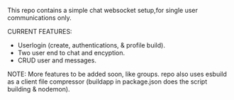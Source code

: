 This repo contains a simple chat websocket setup,for single user communications only.

CURRENT FEATURES:

- Userlogin (create, authentications, & profile build).
- Two user end to chat and encyption.
- CRUD user and messages.

NOTE: More features to be added soon, like groups. repo also uses esbuild as a client file compressor (buildapp in package.json does the script building & nodemon).
